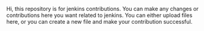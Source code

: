 Hi, this repository is for jenkins contributions.
You can make any changes or contributions here you want related to jenkins.
You can either upload files here, or you can create a new file and make your contribution successful.

